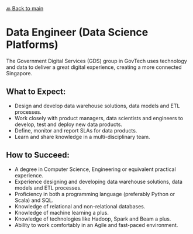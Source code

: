 [:back: Back to main](README.md)

# Data Engineer (Data Science Platforms)

The Government Digital Services (GDS) group in GovTech uses technology and data to deliver a great digital experience, creating a more connected Singapore.

## What to Expect:

- Design and develop data warehouse solutions, data models and ETL processes.
- Work closely with product managers, data scientists and engineers to develop, test and deploy new data products.
- Define, monitor and report SLAs for data products.
- Learn and share knowledge in a multi-disciplinary team.

## How to Succeed:

- A degree in Computer Science, Engineering or equivalent practical experience.
- Experience designing and developing data warehouse solutions, data models and ETL processes.
- Proficiency in both a programming language (preferably Python or Scala) and SQL.
- Knowledge of relational and non-relational databases.
- Knowledge of machine learning a plus.
- Knowledge of technologies like Hadoop, Spark and Beam a plus.
- Ability to work comfortably in an Agile and fast-paced environment.

